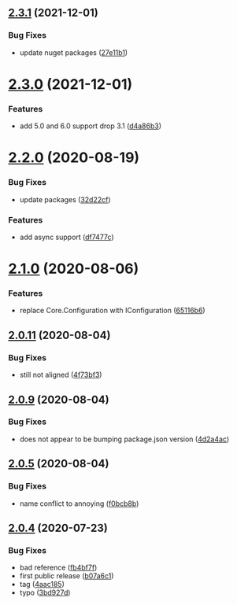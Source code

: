 ## [2.3.1](https://github.com/cdotyone/Core.Imaging/compare/v2.3.0...v2.3.1) (2021-12-01)


### Bug Fixes

* update nuget packages ([27e11b1](https://github.com/cdotyone/Core.Imaging/commit/27e11b13bc6cded3a1506202876c4c0f0175aa30))



# [2.3.0](https://github.com/cdotyone/Core.Imaging/compare/v2.2.0...v2.3.0) (2021-12-01)


### Features

* add 5.0 and 6.0 support drop 3.1 ([d4a86b3](https://github.com/cdotyone/Core.Imaging/commit/d4a86b3df24b06de7dd1be2448735d9c4a416e2f))



# [2.2.0](https://github.com/cdotyone/Core.Imaging/compare/v2.1.0...v2.2.0) (2020-08-19)


### Bug Fixes

* update packages ([32d22cf](https://github.com/cdotyone/Core.Imaging/commit/32d22cfdb33da1a15016b1c89ab71694421e3809))


### Features

* add async support ([df7477c](https://github.com/cdotyone/Core.Imaging/commit/df7477ce966d5b7f1247015ee6b789666af7d981))



# [2.1.0](https://github.com/cdotyone/Core.Imaging/compare/v2.0.11...v2.1.0) (2020-08-06)


### Features

* replace Core.Configuration with IConfiguration ([65116b6](https://github.com/cdotyone/Core.Imaging/commit/65116b64b973060572061720dbb1fe07b4ef3f76))



## [2.0.11](https://github.com/cdotyone/Core.Imaging/compare/v2.0.9...v2.0.11) (2020-08-04)


### Bug Fixes

* still not aligned ([4f73bf3](https://github.com/cdotyone/Core.Imaging/commit/4f73bf3b88341021ba9ba2b504bc58a2afb1faf7))



## [2.0.9](https://github.com/cdotyone/Core.Imaging/compare/v2.0.5...v2.0.9) (2020-08-04)


### Bug Fixes

* does not appear to be bumping package.json version ([4d2a4ac](https://github.com/cdotyone/Core.Imaging/commit/4d2a4acabf43edc63a06b69b7bb62d4b208bfba6))



## [2.0.5](https://github.com/cdotyone/Core.Imaging/compare/v2.0.4...v2.0.5) (2020-08-04)


### Bug Fixes

* name conflict to annoying ([f0bcb8b](https://github.com/cdotyone/Core.Imaging/commit/f0bcb8b4763e1cde882d938b5d51f09450def1ec))



## [2.0.4](https://github.com/cdotyone/Core.Imaging/compare/3bd927d1a3ebbf865f82bc3536c06ce343a88a07...v2.0.4) (2020-07-23)


### Bug Fixes

* bad reference ([fb4bf7f](https://github.com/cdotyone/Core.Imaging/commit/fb4bf7f89166891543180f4fd5b34e5ae87e3e34))
* first public release ([b07a6c1](https://github.com/cdotyone/Core.Imaging/commit/b07a6c16e1b32f0146ab884b51c0981a66059379))
* tag ([4aac185](https://github.com/cdotyone/Core.Imaging/commit/4aac1857c81e3c3aa8bf3fbf98840049aabe2df9))
* typo ([3bd927d](https://github.com/cdotyone/Core.Imaging/commit/3bd927d1a3ebbf865f82bc3536c06ce343a88a07))



